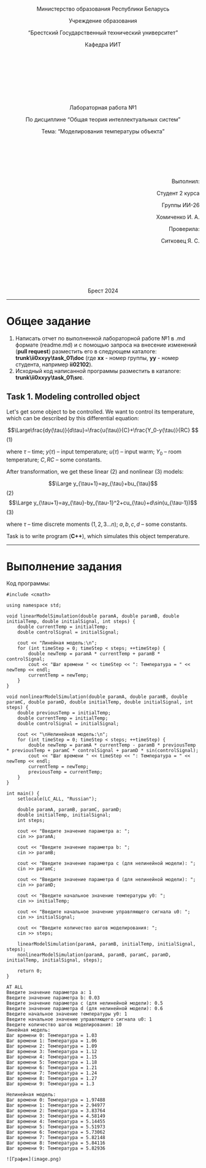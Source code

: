 <p align="center"> Министерство образования Республики Беларусь</p>
<p align="center">Учреждение образования</p>
<p align="center">“Брестский Государственный технический университет”</p>
<p align="center">Кафедра ИИТ</p>
<br><br><br><br><br><br><br>
<p align="center">Лабораторная работа №1</p>
<p align="center">По дисциплине “Общая теория интеллектуальных систем”</p>
<p align="center">Тема: “Моделирования температуры объекта”</p>
<br><br><br><br><br>
<p align="right">Выполнил:</p>
<p align="right">Студент 2 курса</p>
<p align="right">Группы ИИ-26</p>
<p align="right">Хомиченко И. А.</p>
<p align="right">Проверила:</p>
<p align="right">Ситковец Я. С.</p>
<br><br><br><br><br>
<p align="center">Брест 2024</p>

<hr>

# Общее задание #
1. Написать отчет по выполненной лабораторной работе №1 в .md формате (readme.md) и с помощью запроса на внесение изменений (**pull request**) разместить его в следующем каталоге: **trunk\ii0xxyy\task_01\doc** (где **xx** - номер группы, **yy** - номер студента, например **ii02102**).
2. Исходный код написанной программы разместить в каталоге: **trunk\ii0xxyy\task_01\src**.
## Task 1. Modeling controlled object ##
Let's get some object to be controlled. We want to control its temperature, which can be described by this differential equation:

$$\Large\frac{dy(\tau)}{d\tau}=\frac{u(\tau)}{C}+\frac{Y_0-y(\tau)}{RC} $$ (1)

where $\tau$ – time; $y(\tau)$ – input temperature; $u(\tau)$ – input warm; $Y_0$ – room temperature; $C,RC$ – some constants.

After transformation, we get these linear (2) and nonlinear (3) models:

$$\Large y_{\tau+1}=ay_{\tau}+bu_{\tau}$$ (2)
$$\Large y_{\tau+1}=ay_{\tau}-by_{\tau-1}^2+cu_{\tau}+d\sin(u_{\tau-1})$$ (3)

where $\tau$ – time discrete moments ($1,2,3{\dots}n$); $a,b,c,d$ – some constants.

Task is to write program (**С++**), which simulates this object temperature.

<hr>

# Выполнение задания #

Код программы:
```#include <iostream>
#include <cmath>

using namespace std;

void linearModelSimulation(double paramA, double paramB, double initialTemp, double initialSignal, int steps) {
    double currentTemp = initialTemp;
    double controlSignal = initialSignal;

    cout << "Линейная модель:\n";
    for (int timeStep = 0; timeStep < steps; ++timeStep) {
        double newTemp = paramA * currentTemp + paramB * controlSignal;
        cout << "Шаг времени " << timeStep << ": Температура = " << newTemp << endl;
        currentTemp = newTemp;
    }
}

void nonlinearModelSimulation(double paramA, double paramB, double paramC, double paramD, double initialTemp, double initialSignal, int steps) {
    double previousTemp = initialTemp;
    double currentTemp = initialTemp;
    double controlSignal = initialSignal;

    cout << "\nНелинейная модель:\n";
    for (int timeStep = 0; timeStep < steps; ++timeStep) {
        double newTemp = paramA * currentTemp - paramB * previousTemp * previousTemp + paramC * controlSignal + paramD * sin(controlSignal);
        cout << "Шаг времени " << timeStep << ": Температура = " << newTemp << endl;
        currentTemp = newTemp;
        previousTemp = currentTemp;
    }
}

int main() {
    setlocale(LC_ALL, "Russian");

    double paramA, paramB, paramC, paramD;
    double initialTemp, initialSignal;
    int steps;

    cout << "Введите значение параметра a: ";
    cin >> paramA;

    cout << "Введите значение параметра b: ";
    cin >> paramB;

    cout << "Введите значение параметра c (для нелинейной модели): ";
    cin >> paramC;

    cout << "Введите значение параметра d (для нелинейной модели): ";
    cin >> paramD;

    cout << "Введите начальное значение температуры y0: ";
    cin >> initialTemp;

    cout << "Введите начальное значение управляющего сигнала u0: ";
    cin >> initialSignal;

    cout << "Введите количество шагов моделирования: ";
    cin >> steps;

    linearModelSimulation(paramA, paramB, initialTemp, initialSignal, steps);
    nonlinearModelSimulation(paramA, paramB, paramC, paramD, initialTemp, initialSignal, steps);

    return 0;
}
```     
```
AT ALL
Введите значение параметра a: 1
Введите значение параметра b: 0.03
Введите значение параметра c (для нелинейной модели): 0.5
Введите значение параметра d (для нелинейной модели): 0.6
Введите начальное значение температуры y0: 1
Введите начальное значение управляющего сигнала u0: 1
Введите количество шагов моделирования: 10
Линейная модель:
Шаг времени 0: Температура = 1.03
Шаг времени 1: Температура = 1.06
Шаг времени 2: Температура = 1.09
Шаг времени 3: Температура = 1.12
Шаг времени 4: Температура = 1.15
Шаг времени 5: Температура = 1.18
Шаг времени 6: Температура = 1.21
Шаг времени 7: Температура = 1.24
Шаг времени 8: Температура = 1.27
Шаг времени 9: Температура = 1.3

Нелинейная модель:
Шаг времени 0: Температура = 1.97488
Шаг времени 1: Температура = 2.94977
Шаг времени 2: Температура = 3.83764
Шаг времени 3: Температура = 4.58149
Шаг времени 4: Температура = 5.14455
Шаг времени 5: Температура = 5.51973
Шаг времени 6: Температура = 5.73062
Шаг времени 7: Температура = 5.82148
Шаг времени 8: Температура = 5.84116
Шаг времени 9: Температура = 5.82936

![График](image.png)
